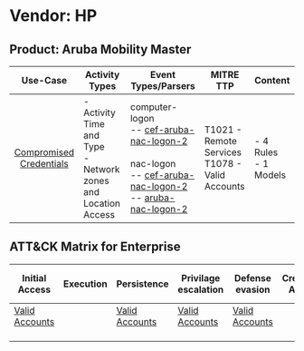 Vendor: HP
==========
Product: Aruba Mobility Master
------------------------------
|                                 Use-Case                                  | Activity Types                                                   | Event Types/Parsers                                                                                                                                                                                                                                                                 | MITRE TTP                                             | Content                   |
|:-------------------------------------------------------------------------:| ---------------------------------------------------------------- | ----------------------------------------------------------------------------------------------------------------------------------------------------------------------------------------------------------------------------------------------------------------------------------- | ----------------------------------------------------- | ------------------------- |
| [Compromised Credentials](../UseCases/usecase_compromised_credentials.md) | - Activity Time  and Type<br>- Network zones and Location Access |  computer-logon<br> -- [cef-aruba-nac-logon-2](../Parsers/parserContent_cef-aruba-nac-logon-2.md)<br><br> nac-logon<br> -- [cef-aruba-nac-logon-2](../Parsers/parserContent_cef-aruba-nac-logon-2.md)<br> -- [aruba-nac-logon-2](../Parsers/parserContent_aruba-nac-logon-2.md)<br> | T1021 - Remote Services<br>T1078 - Valid Accounts<br> |  - 4 Rules<br> - 1 Models |

ATT&CK Matrix for Enterprise
----------------------------
| Initial Access                                                      | Execution | Persistence                                                         | Privilage escalation                                                | Defense evasion                                                     | Credential Access | Discovery | Lateral Movement                                                     | Collection | Command and Control | Exfiltration | Impact |
| ------------------------------------------------------------------- | --------- | ------------------------------------------------------------------- | ------------------------------------------------------------------- | ------------------------------------------------------------------- | ----------------- | --------- | -------------------------------------------------------------------- | ---------- | ------------------- | ------------ | ------ |
| [Valid Accounts](https://attack.mitre.org/techniques/T1078)<br><br> |           | [Valid Accounts](https://attack.mitre.org/techniques/T1078)<br><br> | [Valid Accounts](https://attack.mitre.org/techniques/T1078)<br><br> | [Valid Accounts](https://attack.mitre.org/techniques/T1078)<br><br> |                   |           | [Remote Services](https://attack.mitre.org/techniques/T1021)<br><br> |            |                     |              |        |